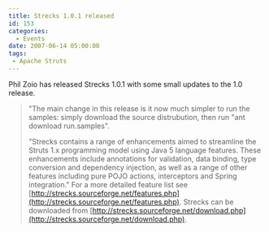 ```yaml
---
title: Strecks 1.0.1 released
id: 153
categories:
  - Events
date: 2007-06-14 05:00:00
tags:
 - Apache Struts
---
```


Phil Zoio has released Strecks 1.0.1 with some small updates to the 1.0 release.
> "The main change in this release is it now much simpler to run the samples: simply download the source distrubution, then run "ant download run.samples".
> 
> "Strecks contains a range of enhancements aimed to streamline the Struts 1.x programming model using Java 5 language features. These enhancements include annotations for validation, data binding, type conversion and dependency injection, as well as a range of other features including pure POJO actions, interceptors and Spring integration."
For a more detailed feature list see [http://strecks.sourceforge.net/features.php](http://strecks.sourceforge.net/features.php). Strecks can be downloaded from [http://strecks.sourceforge.net/download.php](http://strecks.sourceforge.net/download.php).